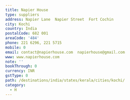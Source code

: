 ```yaml
---
title: Napier House
type: suppliers
address: Napier Lane  Napier Street  Fort Cochin
city: Kochi
country: India
postalCode: 682 001
areaCode: '484'
phone: 221 6296, 221 5715
mobile: 0
email: contact@napierhouse.com  napierhouse@gmail.com
www: www.napierhouse.com
note: ''
bookThrough: 0
currency: INR
gstType: 0
path: /destinations/india/states/kerala/cities/kochi/
category:
  - H
---
```


